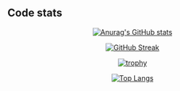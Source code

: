 ## Code stats

<div align="center">
  
 [![Anurag's GitHub stats](https://github-readme-stats.vercel.app/api?username=PaoloPenazzi)](https://github.com/anuraghazra/github-readme-stats)
 
 [![GitHub Streak](http://github-readme-streak-stats.herokuapp.com?user=PaoloPenazzi&date_format=j%20M%5B%20Y%5D)](https://git.io/streak-stats)
 
 [![trophy](https://github-profile-trophy.vercel.app/?username=PaoloPenazzi&row=2&column=4&margin-w=15&margin-h=15)](https://github.com/ryo-ma/github-profile-trophy)
  
 [![Top Langs](https://github-readme-stats.vercel.app/api/top-langs/?username=PaoloPenazzi&langs_count=8&layout=compact&hide=html,css,scss,jupyter%20notebook)](https://github.com/anuraghazra/github-readme-stats)
  
</div>
